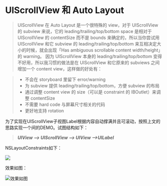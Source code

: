 
# UIScrollView 和 Auto Layout 
>  UIScrollView 在 Auto Layout 是一个很特殊的 view，对于 UIScrollView 的 subview 来说，它的 leading/trailing/top/bottom space 是相对于 UIScrollView 的 contentSize 而不是 bounds 来确定的，所以当你尝试用 UIScrollView 和它 subview 的 leading/trailing/top/bottom 来互相决定大小的时候，就会出现「Has ambiguous scrollable content width/height」的 warning。 
因为 UIScrollView 本身的 leading/trailing/top/bottom 变得不好用，所以我习惯的做法是在 UIScrollView 和它原来的 subviews 之间增加一个 content view，这样做的好处有：

> * 不会在 storyboard 里留下 error/warning
> * 为 subview 提供 leading/trailing/top/bottom，方便 subview 的布局
> * 通过调整 content view 的 size（可以是 constraint 的 IBOutlet）来调整 contentSize
> * 不需要 hard code 与屏幕尺寸相关的代码
> * 更好地支持 rotation

为了实现在UIScrollView子视图Label根据内容自动撑满并且可滚动，按照上文的思路实现一个间的DEMO。试图结构如下：

> ***UIView --> UIScrollView --> UIView -->UILabel***

NSLayoutConstraints如下：

![](https://image.ibb.co/kDH6XF/Screen_Shot_2017_08_04_at_2_34_59_PM.png)

效果如图：

![效果如图](http://image.ibb.co/duHRzv/recod.gif)
